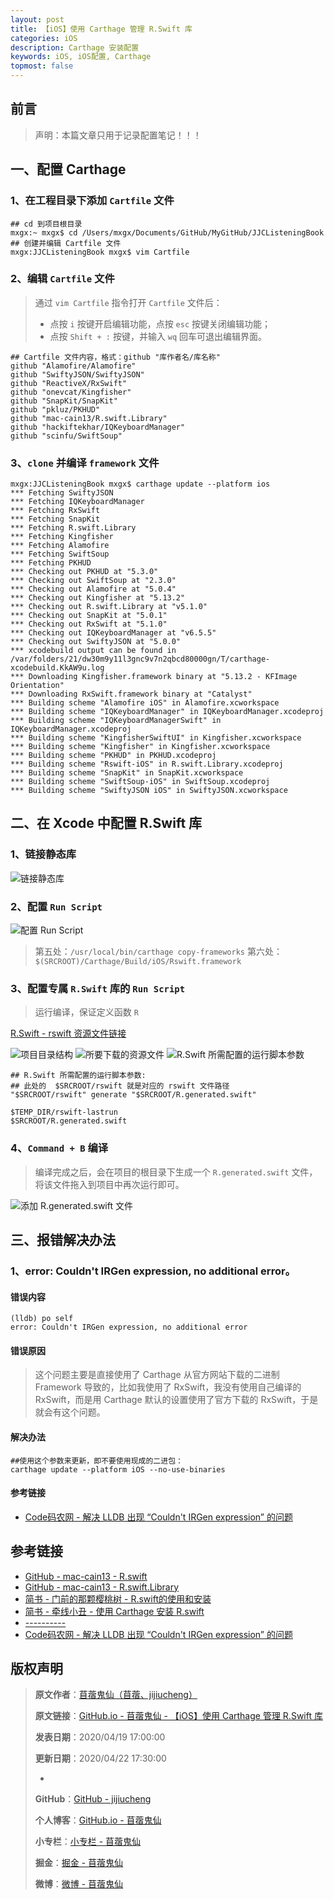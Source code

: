 ```yaml
---
layout: post
title: 【iOS】使用 Carthage 管理 R.Swift 库
categories: iOS
description: Carthage 安装配置
keywords: iOS, iOS配置, Carthage
topmost: false
---
```


## 前言

> 声明：本篇文章只用于记录配置笔记！！！

## 一、配置 Carthage

### 1、在工程目录下添加 `Cartfile` 文件

```
## cd 到项目根目录
mxgx:~ mxgx$ cd /Users/mxgx/Documents/GitHub/MyGitHub/JJCListeningBook 
## 创建并编辑 Cartfile 文件
mxgx:JJCListeningBook mxgx$ vim Cartfile
```

### 2、编辑 `Cartfile` 文件

> 通过 `vim Cartfile` 指令打开 `Cartfile` 文件后：
> - 点按 `i` 按键开启编辑功能，点按 `esc` 按键关闭编辑功能；
> - 点按 `Shift + :` 按键，并输入 `wq` 回车可退出编辑界面。

```
## Cartfile 文件内容，格式：github "库作者名/库名称"
github "Alamofire/Alamofire"
github "SwiftyJSON/SwiftyJSON"
github "ReactiveX/RxSwift"
github "onevcat/Kingfisher"
github "SnapKit/SnapKit"
github "pkluz/PKHUD"
github "mac-cain13/R.swift.Library"
github "hackiftekhar/IQKeyboardManager"
github "scinfu/SwiftSoup"
```

### 3、`clone` 并编译 `framework` 文件

```
mxgx:JJCListeningBook mxgx$ carthage update --platform ios
*** Fetching SwiftyJSON
*** Fetching IQKeyboardManager
*** Fetching RxSwift
*** Fetching SnapKit
*** Fetching R.swift.Library
*** Fetching Kingfisher
*** Fetching Alamofire
*** Fetching SwiftSoup
*** Fetching PKHUD
*** Checking out PKHUD at "5.3.0"
*** Checking out SwiftSoup at "2.3.0"
*** Checking out Alamofire at "5.0.4"
*** Checking out Kingfisher at "5.13.2"
*** Checking out R.swift.Library at "v5.1.0"
*** Checking out SnapKit at "5.0.1"
*** Checking out RxSwift at "5.1.0"
*** Checking out IQKeyboardManager at "v6.5.5"
*** Checking out SwiftyJSON at "5.0.0"
*** xcodebuild output can be found in /var/folders/21/dw30m9y11l3gnc9v7n2qbcd80000gn/T/carthage-xcodebuild.KkAW9u.log
*** Downloading Kingfisher.framework binary at "5.13.2 - KFImage Orientation"
*** Downloading RxSwift.framework binary at "Catalyst"
*** Building scheme "Alamofire iOS" in Alamofire.xcworkspace
*** Building scheme "IQKeyboardManager" in IQKeyboardManager.xcodeproj
*** Building scheme "IQKeyboardManagerSwift" in IQKeyboardManager.xcodeproj
*** Building scheme "KingfisherSwiftUI" in Kingfisher.xcworkspace
*** Building scheme "Kingfisher" in Kingfisher.xcworkspace
*** Building scheme "PKHUD" in PKHUD.xcodeproj
*** Building scheme "Rswift-iOS" in R.swift.Library.xcodeproj
*** Building scheme "SnapKit" in SnapKit.xcworkspace
*** Building scheme "SwiftSoup-iOS" in SwiftSoup.xcodeproj
*** Building scheme "SwiftyJSON iOS" in SwiftyJSON.xcworkspace
```

## 二、在 Xcode 中配置 R.Swift 库

### 1、链接静态库

![链接静态库](https://images.xiaozhuanlan.com/photo/2020/7d17ba7af30439ba3fb032d07f163dcf.png)

### 2、配置 `Run Script`

![配置 `Run Script`](https://images.xiaozhuanlan.com/photo/2020/d892127cb175a0ae1c382b6f684e9c16.png)

> 第五处：`/usr/local/bin/carthage copy-frameworks`
> 第六处：`$(SRCROOT)/Carthage/Build/iOS/Rswift.framework`

### 3、配置专属 `R.Swift` 库的 `Run Script`

> 运行编译，保证定义函数 `R`

[R.Swift - rswift 资源文件链接](https://github.com/mac-cain13/R.swift/releases)

![项目目录结构](https://images.xiaozhuanlan.com/photo/2020/8be7a963dff85bbc20b49f2cddf50ff4.png)
![所要下载的资源文件](https://images.xiaozhuanlan.com/photo/2020/0c0620598917e3ae627ed1f46231cc7d.png)
![R.Swift 所需配置的运行脚本参数](https://images.xiaozhuanlan.com/photo/2020/e01cbe572eddf059f6450a2b2cdf9566.png)

```
## R.Swift 所需配置的运行脚本参数:
## 此处的  $SRCROOT/rswift 就是对应的 rswift 文件路径
"$SRCROOT/rswift" generate "$SRCROOT/R.generated.swift"

$TEMP_DIR/rswift-lastrun
$SRCROOT/R.generated.swift
```

### 4、`Command + B` 编译

> 编译完成之后，会在项目的根目录下生成一个 `R.generated.swift` 文件，将该文件拖入到项目中再次运行即可。

![添加 R.generated.swift 文件](https://images.xiaozhuanlan.com/photo/2020/220f016bdb13114ceecb24ff8de6bc5b.png)

## 三、报错解决办法

### 1、error: Couldn't IRGen expression, no additional error。

#### 错误内容

```
(lldb) po self
error: Couldn't IRGen expression, no additional error
```

#### 错误原因

> 这个问题主要是直接使用了 Carthage 从官方网站下载的二进制 Framework 导致的，比如我使用了 RxSwift，我没有使用自己编译的 RxSwift，而是用 Carthage 默认的设置使用了官方下载的 RxSwift，于是就会有这个问题。

#### 解决办法

```
##使用这个参数来更新，即不要使用现成的二进包：
carthage update --platform iOS --no-use-binaries
```

#### 参考链接

- [Code码农网 - 解决 LLDB 出现 “Couldn't IRGen expression” 的问题](https://www.codercto.com/a/29825.html)

## 参考链接

- [GitHub - mac-cain13 - R.swift](https://github.com/mac-cain13/R.swift)
- [GitHub - mac-cain13 - R.swift.Library](https://github.com/mac-cain13/R.swift.Library)
- [简书 - 门前的那颗樱桃树 - R.swift的使用和安装](https://www.jianshu.com/p/78508ed5739a)
- [简书 - 牵线小丑 - 使用 Carthage 安装 R.swift](https://www.jianshu.com/p/b7702627bcb8)
- [----------]()
- [Code码农网 - 解决 LLDB 出现 “Couldn't IRGen expression” 的问题](https://www.codercto.com/a/29825.html)

## 版权声明

> **原文作者**：[苜蓿鬼仙（苜蓿、jijiucheng）](https://jijiucheng.github.io/)
> 
> **原文链接**：[GitHub.io - 苜蓿鬼仙 - 【iOS】使用 Carthage 管理 R.Swift 库](https://jijiucheng.github.io/2020/04/19/Carthage-Rswift/)
> 
> **发表日期**：2020/04/19 17:00:00
> 
> **更新日期**：2020/04/22 17:30:00
> 
> -
> 
> **GitHub**：[GitHub - jijiucheng](https://github.com/jijiucheng)
> 
> **个人博客**：[GitHub.io - 苜蓿鬼仙](https://jijiucheng.github.io)
> 
> **小专栏**：[小专栏 - 苜蓿鬼仙](https://xiaozhuanlan.com/u/6667468960)
> 
> **掘金**：[掘金 - 苜蓿鬼仙](https://juejin.im/user/5a31e95c51882533d023137d)
> 
> **微博**：[微博 - 苜蓿鬼仙](https://weibo.com/u/1585459545)



